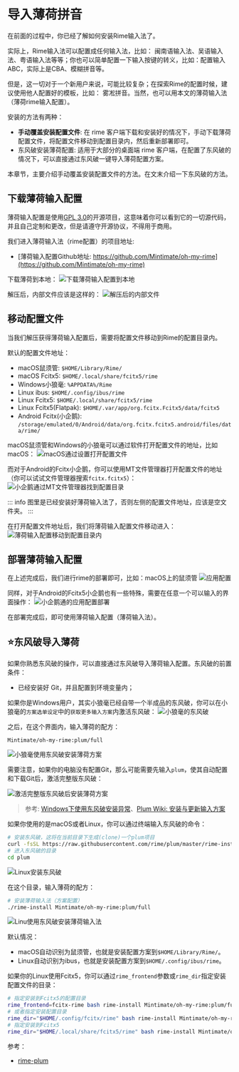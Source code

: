# 导入薄荷拼音
在前面的过程中，你已经了解如何安装Rime输入法了。

实际上，Rime输入法可以配置成任何输入法，比如： 闽南语输入法、吴语输入法、粤语输入法等等；你也可以简单配置一下输入按键的转义，比如：配置输入ABC，实际上是CBA、模糊拼音等。

但是，这一切对于一个新用户来说，可能比较复杂；在探索Rime的配置时候，建议使用他人配置好的模板，比如： 雾凇拼音。当然，也可以用本文的薄荷输入法（薄荷rime输入配置）。

安装的方法有两种：
- **手动覆盖安装配置文件**: 在 rime 客户端下载和安装好的情况下，手动下载薄荷配置文件，将配置文件移动到配置目录内，然后重新部署即可。
- 东风破安装薄荷配置: 适用于大部分的桌面端 rime 客户端，在配置了东风破的情况下，可以直接通过东风破一键导入薄荷配置方案。

本章节，主要介绍手动覆盖安装配置文件的方法。在文末介绍一下东风破的方法。

## 下载薄荷输入配置
薄荷输入配置是使用[GPL 3.0](https://github.com/Mintimate/oh-my-rime/blob/main/LICENSE)的开源项目，这意味着你可以看到它的一切源代码，并且自己定制和更改，但是请遵守开源协议，不得用于商用。

我们进入薄荷输入法（rime配置）的项目地址: 
- [薄荷输入配置Github地址: https://github.com/Mintimate/oh-my-rime](https://github.com/Mintimate/oh-my-rime)

下载薄荷到本地：
![下载薄荷输入配置到本地](/image/guide/downloadMintPinyin.webp)

解压后，内部文件应该是这样的：
![解压后的内部文件](/image/guide/unzipMintPinyin.webp)


## 移动配置文件
当我们解压获得薄荷输入配置后，需要将配置文件移动到Rime的配置目录内。

默认的配置文件地址：
- macOS鼠须管: `$HOME/Library/Rime/`
- macOS Fcitx5: `$HOME/.local/share/fcitx5/rime`
- Windows小狼毫: `%APPDATA%/Rime`
- Linux ibus: `$HOME/.config/ibus/rime`
- Linux Fcitx5: `$HOME/.local/share/fcitx5/rime`
- Linux Fcitx5(Flatpak): `$HOME/.var/app/org.fcitx.Fcitx5/data/fcitx5`
- Android Fcitx(小企鹅): `/storage/emulated/0/Android/data/org.fcitx.fcitx5.android/files/data/rime/`

macOS鼠须管和Windows的小狼毫可以通过软件打开配置文件的地址，比如macOS：
![macOS通过设置打开配置文件](/image/guide/openConfigDirByApp.webp)

而对于Android的Fcitx小企鹅，你可以使用MT文件管理器打开配置文件的地址（你可以试试文件管理器搜索`fcitx.fcitx5`）：
![小企鹅通过MT文件管理器找到配置目录](/image/guide/fcitxAndroidSearchFile.webp)

::: info
图里是已经安装好薄荷输入法了，否则左侧的配置文件地址，应该是空文件夹。
:::

在打开配置文件地址后，我们将薄荷输入配置文件移动进入：
![薄荷输入配置移动到配置目录内](/image/guide/moveMintPinyinToConfigDir.webp)

## 部署薄荷输入配置
在上述完成后，我们进行rime的部署即可，比如：macOS上的鼠须管
![应用配置](/image/guide/applyConfig.webp)

同样，对于Android的Fcitx5小企鹅也有一些特殊，需要在任意一个可以输入的界面操作：
![小企鹅通的应用配置部署](/image/guide/fcitxAndroidDeploy.webp)

在部署完成后，即可使用薄荷输入配置（薄荷输入法）。

## ⭐东风破导入薄荷
如果你熟悉东风破的操作，可以直接通过东风破导入薄荷输入配置。东风破的前置条件：
- 已经安装好 Git，并且配置到环境变量内；

如果你是Windows用户，其实小狼毫已经自带一个半成品的东风破，你可以在小狼毫的`方案选单设定`中的`获取更多输入方案`内激活东风破：
![小狼毫的东风破](/image/guide/WeaselEmitPlum.webp)

之后，在这个界面内，输入薄荷的配方：
```text
Mintimate/oh-my-rime:plum/full
```

![小狼毫使用东风破安装薄荷方案](/image/guide/WindowsUsingPlum.webp)

需要注意，如果你的电脑没有配置Git，那么可能需要先输入`plum`，使其自动配置和下载Git后，激活完整版东风破：

![激活完整版东风破后安装薄荷方案](/image/guide/WindowsInstallFullPlum.webp)

> 参考: [Windows下使用东风破安装异常](https://github.com/Mintimate/oh-my-rime/issues/123)、[Plum Wiki: 安装与更新输入方案](https://github.com/rime/weasel/wiki/%E5%AE%89%E8%A3%85%E4%B8%8E%E6%9B%B4%E6%96%B0%E8%BE%93%E5%85%A5%E6%96%B9%E6%A1%88)

如果你使用的是macOS或者Linux，你可以通过终端输入东风破的命令：
```bash
# 安装东风破，这将在当前目录下生成(clone)一个plum项目
curl -fsSL https://raw.githubusercontent.com/rime/plum/master/rime-install | bash
# 进入东风破的目录
cd plum
```

![Linux安装东风破](/image/guide/plumDir.webp)

在这个目录，输入薄荷的配方：
```bash
# 安装薄荷输入法（方案配置）
./rime-install Mintimate/oh-my-rime:plum/full
```

![Linu使用东风破安装薄荷输入法](/image/guide/LinuxUsingPlum.webp)

默认情况：
- macOS自动识别为鼠须管，也就是安装配置方案到`$HOME/Library/Rime/`。
- Linux自动识别为ibus，也就是安装配置方案到`$HOME/.config/ibus/rime`。

如果你的Linux使用Fcitx5，你可以通过`rime_frontend`参数或`rime_dir`指定安装配置文件的目录：
```bash
# 指定安装到Fcitx5的配置目录
rime_frontend=fcitx-rime bash rime-install Mintimate/oh-my-rime:plum/full
# 或者指定安装配置目录
rime_dir="$HOME/.config/fcitx/rime" bash rime-install Mintimate/oh-my-rime:plum/full
# 指定安装到Fcitx5
rime_dir="$HOME/.local/share/fcitx5/rime" bash rime-install Mintimate/oh-my-rime:plum/full
```

参考：
- [rime-plum](https://github.com/rime/plum)
